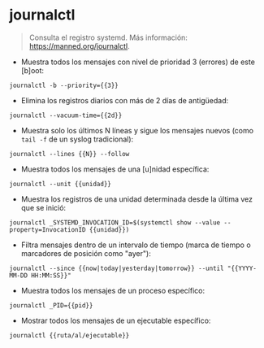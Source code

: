 # journalctl

> Consulta el registro systemd.
> Más información: <https://manned.org/journalctl>.

- Muestra todos los mensajes con nivel de prioridad 3 (errores) de este [b]oot:

`journalctl -b --priority={{3}}`

- Elimina los registros diarios con más de 2 días de antigüedad:

`journalctl --vacuum-time={{2d}}`

- Muestra solo los últimos N líneas y sigue los mensajes nuevos (como `tail -f` de un syslog tradicional):

`journalctl --lines {{N}} --follow`

- Muestra todos los mensajes de una [u]nidad específica:

`journalctl --unit {{unidad}}`

- Muestra los registros de una unidad determinada desde la última vez que se inició:

`journalctl _SYSTEMD_INVOCATION_ID=$(systemctl show --value --property=InvocationID {{unidad}})`

- Filtra mensajes dentro de un intervalo de tiempo (marca de tiempo o marcadores de posición como "ayer"):

`journalctl --since {{now|today|yesterday|tomorrow}} --until "{{YYYY-MM-DD HH:MM:SS}}"`

- Muestra todos los mensajes de un proceso específico:

`journalctl _PID={{pid}}`

- Mostrar todos los mensajes de un ejecutable específico:

`journalctl {{ruta/al/ejecutable}}`
